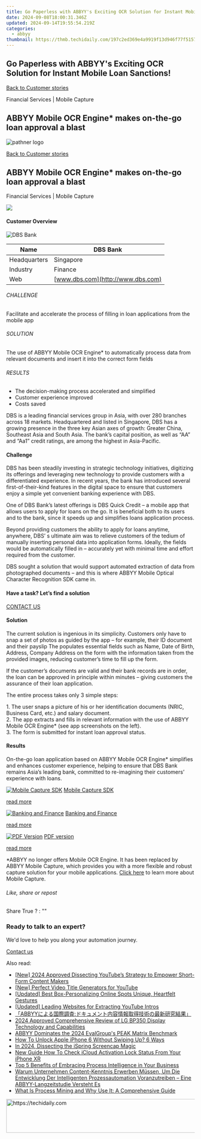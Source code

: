 ```yaml
---
title: Go Paperless with ABBYY's Exciting OCR Solution for Instant Mobile Loan Sanctions!
date: 2024-09-08T18:00:31.346Z
updated: 2024-09-14T19:55:54.219Z
categories:
  - abbyy
thumbnail: https://thmb.techidaily.com/197c2ed369e4a9919f13d946f77f5157856e3dbfa0838cef669c3e3be16ac8df.jpg
---
```


## Go Paperless with ABBYY's Exciting OCR Solution for Instant Mobile Loan Sanctions!

[Back to Customer stories](https://tools.techidaily.com/abbyy/products/)

Financial Services | Mobile Capture

## ABBYY Mobile OCR Engine\* makes on-the-go loan approval a blast

![pathner logo](https://content.abbyy.com/-/media/project/abbyy/abbyy/logos-white/abbyy.png?h=40&iar=0&w=120)

[Back to Customer stories](https://tools.techidaily.com/abbyy/products/)

## ABBYY Mobile OCR Engine\* makes on-the-go loan approval a blast

Financial Services | Mobile Capture 

![](https://static1.abbyy.com/abbyycommedia/15028/dbs-pic1.jpg) 

#### Customer Overview

![DBS Bank](https://static2.abbyy.com/abbyycommedia/15033/dbs-logo-small.jpg) 

| Name         | DBS Bank                          |
| ------------ | --------------------------------- |
| Headquarters | Singapore                         |
| Industry     | Finance                           |
| Web          | [www.dbs.com](http://www.dbs.com) |

###### CHALLENGE

Facilitate and accelerate the process of filling in loan applications from the mobile app

###### SOLUTION

The use of ABBYY Mobile OCR Engine\* to automatically process data from relevant documents and insert it into the correct form fields

###### RESULTS

* The decision-making process accelerated and simplified
* Customer experience improved
* Costs saved

DBS is a leading financial services group in Asia, with over 280 branches across 18 markets. Headquartered and listed in Singapore, DBS has a growing presence in the three key Asian axes of growth: Greater China, Southeast Asia and South Asia. The bank’s capital position, as well as “AA” and “Aa1” credit ratings, are among the highest in Asia-Pacific.

#### Challenge

DBS has been steadily investing in strategic technology initiatives, digitizing its offerings and leveraging new technology to provide customers with a differentiated experience. In recent years, the bank has introduced several first-of-their-kind features in the digital space to ensure that customers enjoy a simple yet convenient banking experience with DBS.

One of DBS Bank’s latest offerings is DBS Quick Credit – a mobile app that allows users to apply for loans on the go. It is beneficial both to its users and to the bank, since it speeds up and simplifies loans application process.

Beyond providing customers the ability to apply for loans anytime, anywhere, DBS’ s ultimate aim was to relieve customers of the tedium of manually inserting personal data into application forms. Ideally, the fields would be automatically filled in – accurately yet with minimal time and effort required from the customer.

DBS sought a solution that would support automated extraction of data from photographed documents – and this is where ABBYY Mobile Optical Character Recognition SDK came in.

#### Have a task? Let’s find a solution

[CONTACT US](https://tools.techidaily.com/abbyy/products/) 

#### Solution

The current solution is ingenious in its simplicity. Customers only have to snap a set of photos as guided by the app – for example, their ID document and their payslip The populates essential fields such as Name, Date of Birth, Address, Company Address on the form with the information taken from the provided images, reducing customer’s time to fill up the form.

If the customer’s documents are valid and their bank records are in order, the loan can be approved in principle within minutes – giving customers the assurance of their loan application.

The entire process takes only 3 simple steps:

1\. The user snaps a picture of his or her identification documents (NRIC, Business Card, etc.) and salary document.   
2\. The app extracts and fills in relevant information with the use of ABBYY Mobile OCR Engine\* (see app screenshots on the left).   
3\. The form is submitted for instant loan approval status.

#### Results

On-the-go loan application based on ABBYY Mobile OCR Engine\* simplifies and enhances customer experience, helping to ensure that DBS Bank remains Asia’s leading bank, committed to re-imagining their customers’ experience with loans.

[![Mobile Capture SDK](https://static4.abbyy.com/abbyycommedia/21986/12-mobile-capture-sdk.jpg)](https://tools.techidaily.com/abbyy/products/) [Mobile Capture SDK](https://tools.techidaily.com/abbyy/products/) 

[read more](https://tools.techidaily.com/abbyy/products/) 

[![Banking and Finance](https://static4.abbyy.com/abbyycommedia/14358/8-banking-and-finance.jpg)](https://tools.techidaily.com/abbyy/products/) [Banking and Finance](https://tools.techidaily.com/abbyy/products/) 

[read more](https://tools.techidaily.com/abbyy/products/) 

[![PDF Version](https://static2.abbyy.com/abbyycommedia/15029/dbs-pic2.jpg)](https://static4.abbyy.com/abbyycommedia/15027/case-study-dbs-bank-en.pdf "PDF version") [PDF version](https://static4.abbyy.com/abbyycommedia/15027/case-study-dbs-bank-en.pdf "PDF version") 

[read more](https://static4.abbyy.com/abbyycommedia/15027/case-study-dbs-bank-en.pdf "PDF version") 

\*ABBYY no longer offers Mobile OCR Engine. It has been replaced by ABBYY Mobile Capture, which provides you with a more flexible and robust capture solution for your mobile applications. [Click here](https://tools.techidaily.com/abbyy/products/) to learn more about Mobile Capture. 

###### Like, share or repost

Share  True ?  : "" 

### Ready to talk to an expert?

We'd love to help you along your automation journey.

[Contact us](https://tools.techidaily.com/abbyy/products/)

<ins class="adsbygoogle"
     style="display:block"
     data-ad-format="autorelaxed"
     data-ad-client="ca-pub-7571918770474297"
     data-ad-slot="1223367746"></ins>

<ins class="adsbygoogle"
     style="display:block"
     data-ad-client="ca-pub-7571918770474297"
     data-ad-slot="8358498916"
     data-ad-format="auto"
     data-full-width-responsive="true"></ins>

<span class="atpl-alsoreadstyle">Also read:</span>
<div><ul>
<li><a href="https://facebook-record-videos.techidaily.com/new-2024-approved-dissecting-youtubes-strategy-to-empower-short-form-content-makers/"><u>[New] 2024 Approved Dissecting YouTube’s Strategy to Empower Short-Form Content Makers</u></a></li>
<li><a href="https://extra-support.techidaily.com/new-perfect-video-title-generators-for-youtube/"><u>[New] Perfect Video Title Generators for YouTube</u></a></li>
<li><a href="https://extra-lessons.techidaily.com/updated-best-box-personalizing-online-spots-unique-heartfelt-gestures/"><u>[Updated] Best Box-Personalizing Online Spots Unique, Heartfelt Gestures</u></a></li>
<li><a href="https://facebook-video-share.techidaily.com/updated-leading-websites-for-extracting-youtube-intros/"><u>[Updated] Leading Websites for Extracting YouTube Intros</u></a></li>
<li><a href="https://solve-marvelous.techidaily.com/1724312994221-abbyy/"><u>「ABBYYによる国際調査:ドキュメント内容情報取得技術の最新研究結果」</u></a></li>
<li><a href="https://extra-lessons.techidaily.com/2024-approved-comprehensive-review-of-lg-bp350-display-technology-and-capabilities/"><u>2024 Approved Comprehensive Review of LG BP350 Display Technology and Capabilities</u></a></li>
<li><a href="https://solve-marvelous.techidaily.com/abbyy-dominates-the-2024-evalgroups-peak-matrix-benchmark/"><u>ABBYY Dominates the 2024 EvalGroup's PEAK Matrix Benchmark</u></a></li>
<li><a href="https://ios-unlock.techidaily.com/how-to-unlock-apple-iphone-6-without-swiping-up-6-ways-by-drfone-ios/"><u>How To Unlock Apple iPhone 6 Without Swiping Up? 6 Ways</u></a></li>
<li><a href="https://screen-capture.techidaily.com/in-2024-dissecting-the-ispring-screencap-magic/"><u>In 2024, Dissecting the iSpring Screencap Magic</u></a></li>
<li><a href="https://activate-lock.techidaily.com/new-guide-how-to-check-icloud-activation-lock-status-from-your-iphone-xr-by-drfone-ios/"><u>New Guide How To Check iCloud Activation Lock Status From Your iPhone XR</u></a></li>
<li><a href="https://solve-marvelous.techidaily.com/top-5-benefits-of-embracing-process-intelligence-in-your-business/"><u>Top 5 Benefits of Embracing Process Intelligence in Your Business</u></a></li>
<li><a href="https://solve-marvelous.techidaily.com/warum-unternehmen-content-kenntnis-erwerben-mussen-um-die-entwicklung-der-intelligenten-prozessautomation-voranzutreiben-eine-abbyy-langzeitstudie-versteht-17/"><u>Warum Unternehmen Content-Kenntnis Erwerben Müssen, Um Die Entwicklung Der Intelligenten Prozessautomation Voranzutreiben – Eine ABBYY-Langzeitstudie Versteht Es</u></a></li>
<li><a href="https://solve-marvelous.techidaily.com/what-is-process-mining-and-why-use-it-a-comprehensive-guide/"><u>What Is Process Mining and Why Use It: A Comprehensive Guide</u></a></li>
</ul></div>

<!-- affiliate ads begin -->
<a href="https://unicoeye.pxf.io/c/5597632/2134247/18498" target="_top" id="2134247">
  <img src="//a.impactradius-go.com/display-ad/18498-2134247" border="0" alt="https://techidaily.com" width="728" height="90"/>
</a>
<img height="0" width="0" src="https://unicoeye.pxf.io/i/5597632/2134247/18498" style="position:absolute;visibility:hidden;" border="0" />
<!-- affiliate ads end -->

